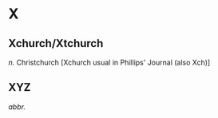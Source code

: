 # X
## Xchurch/Xtchurch
 
 <i>n.</i> Christchurch [Xchurch usual in Phillips' Journal (also Xch)]

## XYZ
 
 <i>abbr.</i>

